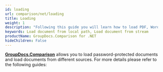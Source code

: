 ```yaml
---
id: loading
url: comparison/net/loading
title: Loading
weight: 1
description: "Following this guide you will learn how to load PDF, Word, Excel, PowerPoint documents by local file path, stream or third-party storage for further processing with GroupDocs.Comparison for .NET API."
keywords: Load document from local path, Load document from stream 
productName: GroupDocs.Comparison for .NET
hideChildren: False
---
```

**[GroupDocs.Comparison](https://products.groupdocs.com/comparison/net)** allows you to load password-protected documents and load documents from different sources. For more details please refer to the following guides:
